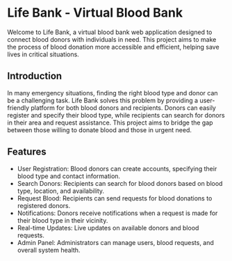 # Life Bank - Virtual Blood Bank

Welcome to Life Bank, a virtual blood bank web application designed to connect blood donors with individuals in need. This project aims to make the process of blood donation more accessible and efficient, helping save lives in critical situations.


## Introduction

In many emergency situations, finding the right blood type and donor can be a challenging task. Life Bank solves this problem by providing a user-friendly platform for both blood donors and recipients. Donors can easily register and specify their blood type, while recipients can search for donors in their area and request assistance. This project aims to bridge the gap between those willing to donate blood and those in urgent need.

## Features

- User Registration: Blood donors can create accounts, specifying their blood type and contact information.
- Search Donors: Recipients can search for blood donors based on blood type, location, and availability.
- Request Blood: Recipients can send requests for blood donations to registered donors.
- Notifications: Donors receive notifications when a request is made for their blood type in their vicinity.
- Real-time Updates: Live updates on available donors and blood requests.
- Admin Panel: Administrators can manage users, blood requests, and overall system health.

